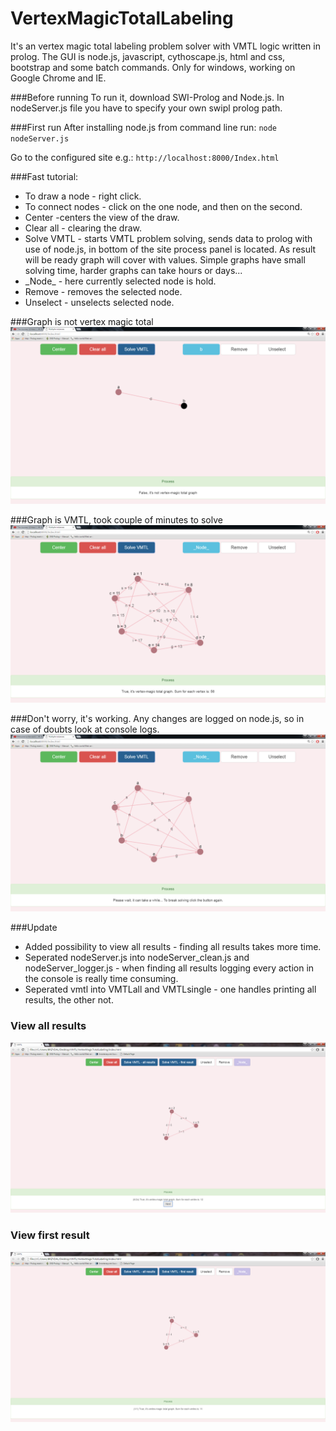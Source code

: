 # VertexMagicTotalLabeling

It's an vertex magic total labeling problem solver with VMTL logic written in prolog.
The GUI is node.js, javascript, cythoscape.js, html and css, bootstrap and some batch commands.
Only for windows, working on Google Chrome and IE.

###Before running
To run it, download SWI-Prolog and Node.js.
In nodeServer.js file you have to specify your own swipl prolog path. 

###First run
After installing node.js from command line run:
`node nodeServer.js`

Go to the configured site e.g.:
`http://localhost:8000/Index.html`

###Fast tutorial:
* To draw a node - right click.
* To connect nodes - click on the one node, and then on the second.
* Center -centers the view of the draw.
* Clear all - clearing the draw.
* Solve VMTL - starts VMTL problem solving, sends data to prolog with use of node.js, in bottom of the site process panel is located. As result will be ready graph will cover with values. Simple graphs have small solving time, harder graphs can take hours or days...
* \_Node\_ - here currently selected node is hold.
* Remove - removes the selected node.
* Unselect - unselects selected node.

###Graph is not vertex magic total
![alt tag](https://github.com/bojakowsky/VertexMagicTotalLabeling/blob/master/images/NotVMTL.png)

###Graph is VMTL, took couple of minutes to solve
![alt tag](https://github.com/bojakowsky/VertexMagicTotalLabeling/blob/master/images/Solved.png)

###Don't worry, it's working. Any changes are logged on node.js, so in case of doubts look at console logs.
![alt tag](https://github.com/bojakowsky/VertexMagicTotalLabeling/blob/master/images/Solving.png)

###Update
* Added possibility to view all results - finding all results takes more time.
* Seperated nodeServer.js into nodeServer_clean.js and nodeServer_logger.js - when finding all results logging every action in the console is really time consuming.
* Seperated vmtl into VMTLall and VMTLsingle - one handles printing all results, the other not.

### View all results
![alt tag](https://github.com/bojakowsky/VertexMagicTotalLabeling/blob/master/images/SolvedAll.png)
### View first result
![alt tag](https://github.com/bojakowsky/VertexMagicTotalLabeling/blob/master/images/SolvedSingle.png)
